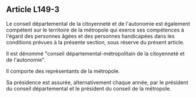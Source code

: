 ## Article L149-3

Le conseil départemental de la citoyenneté et de l'autonomie est également compétent sur le territoire de la
métropole qui exerce ses compétences à l'égard des personnes âgées et des personnes handicapées dans les
conditions prévues à la présente section, sous réserve du présent article.

Il est dénommé "conseil départemental-métropolitain de la citoyenneté et de l'autonomie".

Il comporte des représentants de la métropole.

Sa présidence est assurée, alternativement chaque année, par le président du conseil départemental et le
président du conseil de la métropole.


